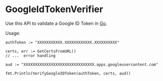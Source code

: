 # GoogleIdTokenVerifier
Use this API to validate a Google ID Token in [Go](https://golang.org/).

Usage:

```
authToken := "XXXXXXXXXXX.XXXXXXXXXXXX.XXXXXXXXXX"

certs, err := GetCertsFromURL()
// ...  error handling

aud := "XXXXXXXXXXXXXXXXXXXXXXXXXXXXXXX.apps.googleusercontent.com"

fmt.Println(VerifyGoogleIDToken(authToken, certs, aud))
```
